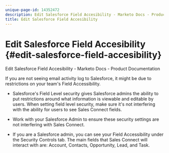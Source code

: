 ```yaml
---
unique-page-id: 14352472
description: Edit Salesforce Field Accesibility - Marketo Docs - Product Documentation
title: Edit Salesforce Field Accesibility
---
```


# Edit Salesforce Field Accesibility {#edit-salesforce-field-accesibility}

Edit Salesforce Field Accesibility - Marketo Docs - Product Documentation

If you are not seeing email activity log to Salesforce, it might be due to restrictions on your team's Field Accessibility.

* Salesforce's Field Level security gives Salesforce admins the ability to put restrictions around what information is viewable and editable by users. When setting field level security, make sure it's not interfering with the ability for users to see Sales Connect fields.

* Work with your Salesforce Admin to ensure these security settings are not interfering with Sales Connect.

* If you are a Salesforce admin, you can see your Field Accessibility under the Security Controls tab. The main fields that Sales Connect will interact with are: Account, Contacts, Opportunity, Lead, and Task.

